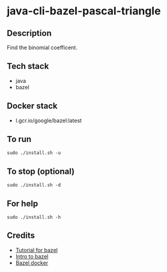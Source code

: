 # java-cli-bazel-pascal-triangle

## Description
Find the binomial coefficent.

## Tech stack
- java
- bazel

## Docker stack
- l.gcr.io/google/bazel:latest

## To run
`sudo ./install.sh -u`

## To stop (optional)
`sudo ./install.sh -d`

## For help
`sudo ./install.sh -h`

## Credits
- [Tutorial for bazel](https://www.baeldung.com/bazel-build-tool)
- [Intro to bazel](https://docs.bazel.build/versions/main/tutorial/java.html)
- [Bazel docker](https://docs.bazel.build/versions/2.2.0/bazel-container.html)
